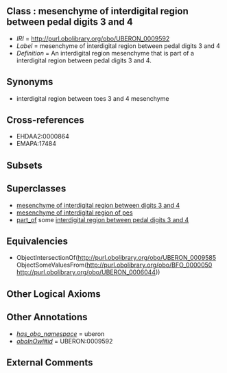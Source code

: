 
## Class : mesenchyme of interdigital region between pedal digits 3 and 4

 * *IRI* = http://purl.obolibrary.org/obo/UBERON_0009592
 * *Label* = mesenchyme of interdigital region between pedal digits 3 and 4
 * *Definition* = An interdigital region mesenchyme that is part of a interdigital region between pedal digits 3 and 4.

## Synonyms

 * interdigital region between toes 3 and 4 mesenchyme

## Cross-references

 * EHDAA2:0000864
 * EMAPA:17484

## Subsets


## Superclasses

 * [mesenchyme of interdigital region between digits 3 and 4](../../UBERON/98/UBERON_0009598.md)
 * [mesenchyme of interdigital region of pes](../../UBERON/01/UBERON_0009601.md)
 * [part_of](../../BFO/50/BFO_0000050.md) some [interdigital region between pedal digits 3 and 4](../../UBERON/44/UBERON_0006044.md)

## Equivalencies

 * ObjectIntersectionOf(<http://purl.obolibrary.org/obo/UBERON_0009585> ObjectSomeValuesFrom(<http://purl.obolibrary.org/obo/BFO_0000050> <http://purl.obolibrary.org/obo/UBERON_0006044>))

## Other Logical Axioms


## Other Annotations

 * *[has_obo_namespace](../../ce/oboInOwl#hasOBONamespace.md)* = uberon
 * *[oboInOwl#id](../../id/oboInOwl#id.md)* = UBERON:0009592

## External Comments

